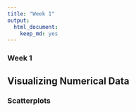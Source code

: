 ```yaml
---
title: "Week 1"
output: 
  html_document: 
    keep_md: yes
---
```


### Week 1 

## **Visualizing Numerical Data** 

### **Scatterplots**  
